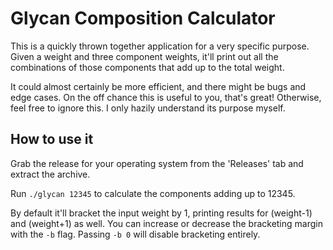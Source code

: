 Glycan Composition Calculator
=============================

This is a quickly thrown together application for a very specific purpose. Given a weight and three component weights, it'll print out all the combinations of those components that add up to the total weight.

It could almost certainly be more efficient, and there might be bugs and edge cases. On the off chance this is useful to you, that's great! Otherwise, feel free to ignore this. I only hazily understand its purpose myself.

How to use it
-------------
Grab the release for your operating system from the 'Releases' tab and extract the archive.

Run ```./glycan 12345``` to calculate the components adding up to 12345.

By default it'll bracket the input weight by 1, printing results for (weight-1) and (weight+1) as well. You can increase or decrease the bracketing margin with the ```-b``` flag. Passing ```-b 0``` will disable bracketing entirely.
